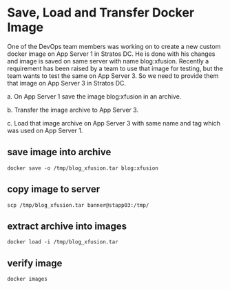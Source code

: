 # Save, Load and Transfer Docker Image
One of the DevOps team members was working on to create a new custom docker image on App Server 1 in Stratos DC. He is done with his changes and image is saved on same server with name blog:xfusion. Recently a requirement has been raised by a team to use that image for testing, but the team wants to test the same on App Server 3. So we need to provide them that image on App Server 3 in Stratos DC.

a. On App Server 1 save the image blog:xfusion in an archive.

b. Transfer the image archive to App Server 3.

c. Load that image archive on App Server 3 with same name and tag which was used on App Server 1.

## save image into archive
`docker save -o /tmp/blog_xfusion.tar blog:xfusion`
## copy image to server
`scp /tmp/blog_xfusion.tar banner@stapp03:/tmp/`
## extract archive into images
`docker load -i /tmp/blog_xfusion.tar`
## verify image
`docker images`
